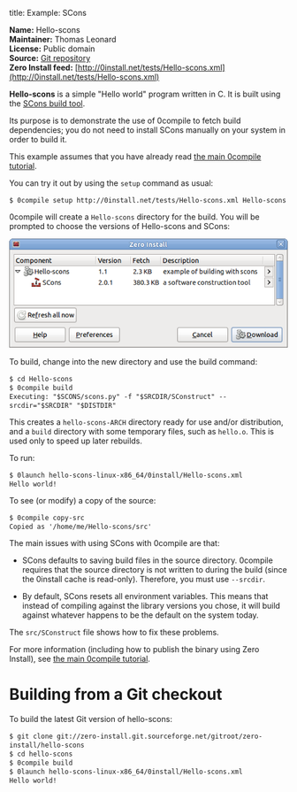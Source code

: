title: Example: SCons

**Name:** Hello-scons  
**Maintainer:** Thomas Leonard  
**License:** Public domain  
**Source:** [Git repository](https://github.com/0install/hello-scons)  
**Zero Install feed:** [http://0install.net/tests/Hello-scons.xml](http://0install.net/tests/Hello-scons.xml)

**Hello-scons** is a simple "Hello world" program written in C. It is built using the [SCons build tool](http://www.scons.org/).

Its purpose is to demonstrate the use of 0compile to fetch build dependencies; you do not need to install SCons manually on your system in order to build it.

This example assumes that you have already read [the main 0compile tutorial](../0compile/index.md).

You can try it out by using the `setup` command as usual:

```shell
$ 0compile setup http://0install.net/tests/Hello-scons.xml Hello-scons
```

0compile will create a `Hello-scons` directory for the build. You will be prompted to choose the versions of Hello-scons and SCons:

![Choosing versions](../../img/screens/hello-scons.png)

To build, change into the new directory and use the build command:

```shell
$ cd Hello-scons
$ 0compile build
Executing: "$SCONS/scons.py" -f "$SRCDIR/SConstruct" --srcdir="$SRCDIR" "$DISTDIR"
```

This creates a `hello-scons-ARCH` directory ready for use and/or distribution, and a `build` directory with some temporary files, such as `hello.o`. This is used only to speed up later rebuilds.

To run:

```shell
$ 0launch hello-scons-linux-x86_64/0install/Hello-scons.xml
Hello world!
```

To see (or modify) a copy of the source:

```shell
$ 0compile copy-src
Copied as '/home/me/Hello-scons/src'
```

The main issues with using SCons with 0compile are that:

- SCons defaults to saving build files in the source directory. 0compile requires that the source directory is not written to during the build (since the 0install cache is read-only). Therefore, you must use `--srcdir`.
    
- By default, SCons resets all environment variables. This means that instead of compiling against the library versions you chose, it will build against whatever happens to be the default on the system today.

The `src/SConstruct` file shows how to fix these problems.

For more information (including how to publish the binary using Zero Install), see [the main 0compile tutorial](../0compile/index.md).

# Building from a Git checkout

To build the latest Git version of hello-scons:

```shell
$ git clone git://zero-install.git.sourceforge.net/gitroot/zero-install/hello-scons
$ cd hello-scons
$ 0compile build
$ 0launch hello-scons-linux-x86_64/0install/Hello-scons.xml
Hello world!
```
